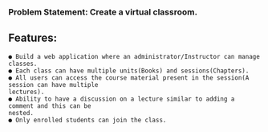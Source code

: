 ### Problem Statement: Create a virtual classroom.
## Features:
```
● Build a web application where an administrator/Instructor can manage classes.
● Each class can have multiple units(Books) and sessions(Chapters).
● All users can access the course material present in the session(A session can have multiple
lectures).
● Ability to have a discussion on a lecture similar to adding a comment and this can be
nested.
● Only enrolled students can join the class.
```
